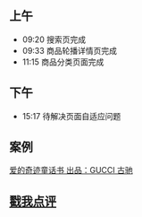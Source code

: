 ## 上午
* 09:20 搜索页完成
* 09:33 商品轮播详情页完成
* 11:15 商品分类页面完成
## 下午
* 15:17 待解决页面自适应问题
## 案例
[爱的奇迹童话书  出品：GUCCI 古驰](https://digital.gucci.cn/weixin/170602/ch/)

## [戳我点评](https://github.com/chinachenhuakang/work-detail/issues/4)

